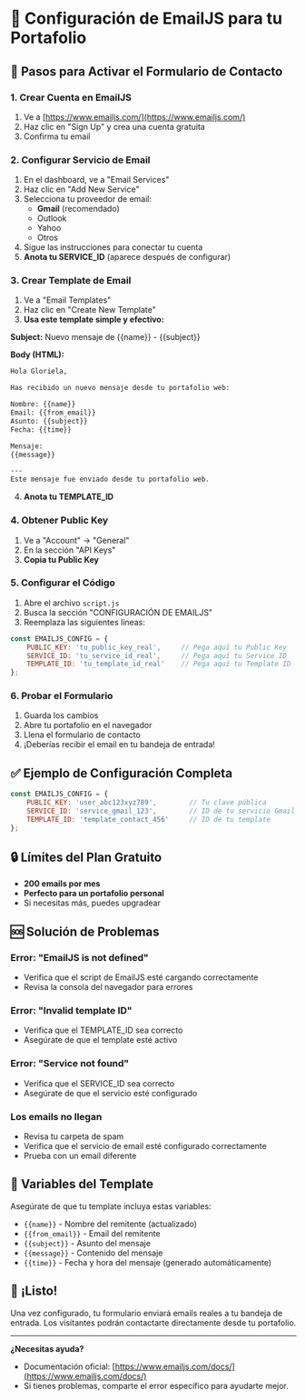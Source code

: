 # 📧 Configuración de EmailJS para tu Portafolio

## 🚀 Pasos para Activar el Formulario de Contacto

### 1. Crear Cuenta en EmailJS
1. Ve a [https://www.emailjs.com/](https://www.emailjs.com/)
2. Haz clic en "Sign Up" y crea una cuenta gratuita
3. Confirma tu email

### 2. Configurar Servicio de Email
1. En el dashboard, ve a "Email Services"
2. Haz clic en "Add New Service"
3. Selecciona tu proveedor de email:
   - **Gmail** (recomendado)
   - Outlook
   - Yahoo
   - Otros
4. Sigue las instrucciones para conectar tu cuenta
5. **Anota tu SERVICE_ID** (aparece después de configurar)

### 3. Crear Template de Email
1. Ve a "Email Templates"
2. Haz clic en "Create New Template"
3. **Usa este template simple y efectivo:**

**Subject:** Nuevo mensaje de {{name}} - {{subject}}

**Body (HTML):**
```html
Hola Gloriela,

Has recibido un nuevo mensaje desde tu portafolio web:

Nombre: {{name}}
Email: {{from_email}}
Asunto: {{subject}}
Fecha: {{time}}

Mensaje:
{{message}}

---
Este mensaje fue enviado desde tu portafolio web.
```

4. **Anota tu TEMPLATE_ID**

### 4. Obtener Public Key
1. Ve a "Account" → "General"
2. En la sección "API Keys"
3. **Copia tu Public Key**

### 5. Configurar el Código
1. Abre el archivo `script.js`
2. Busca la sección "CONFIGURACIÓN DE EMAILJS"
3. Reemplaza las siguientes líneas:

```javascript
const EMAILJS_CONFIG = {
    PUBLIC_KEY: 'tu_public_key_real',     // Pega aquí tu Public Key
    SERVICE_ID: 'tu_service_id_real',     // Pega aquí tu Service ID  
    TEMPLATE_ID: 'tu_template_id_real'    // Pega aquí tu Template ID
};
```

### 6. Probar el Formulario
1. Guarda los cambios
2. Abre tu portafolio en el navegador
3. Llena el formulario de contacto
4. ¡Deberías recibir el email en tu bandeja de entrada!

## ✅ Ejemplo de Configuración Completa

```javascript
const EMAILJS_CONFIG = {
    PUBLIC_KEY: 'user_abc123xyz789',        // Tu clave pública
    SERVICE_ID: 'service_gmail_123',        // ID de tu servicio Gmail
    TEMPLATE_ID: 'template_contact_456'     // ID de tu template
};
```

## 🔒 Límites del Plan Gratuito
- **200 emails por mes**
- **Perfecto para un portafolio personal**
- Si necesitas más, puedes upgradear

## 🆘 Solución de Problemas

### Error: "EmailJS is not defined"
- Verifica que el script de EmailJS esté cargando correctamente
- Revisa la consola del navegador para errores

### Error: "Invalid template ID"
- Verifica que el TEMPLATE_ID sea correcto
- Asegúrate de que el template esté activo

### Error: "Service not found"
- Verifica que el SERVICE_ID sea correcto
- Asegúrate de que el servicio esté configurado

### Los emails no llegan
- Revisa tu carpeta de spam
- Verifica que el servicio de email esté configurado correctamente
- Prueba con un email diferente

## 📝 Variables del Template

Asegúrate de que tu template incluya estas variables:
- `{{name}}` - Nombre del remitente (actualizado)
- `{{from_email}}` - Email del remitente  
- `{{subject}}` - Asunto del mensaje
- `{{message}}` - Contenido del mensaje
- `{{time}}` - Fecha y hora del mensaje (generado automáticamente)

## 🎉 ¡Listo!

Una vez configurado, tu formulario enviará emails reales a tu bandeja de entrada. Los visitantes podrán contactarte directamente desde tu portafolio.

---

**¿Necesitas ayuda?** 
- Documentación oficial: [https://www.emailjs.com/docs/](https://www.emailjs.com/docs/)
- Si tienes problemas, comparte el error específico para ayudarte mejor.
